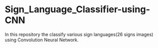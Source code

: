 # Sign_Language_Classifier-using-CNN
In this repository the classify various sign languages(26 signs images) using Convolution Neural Network.
